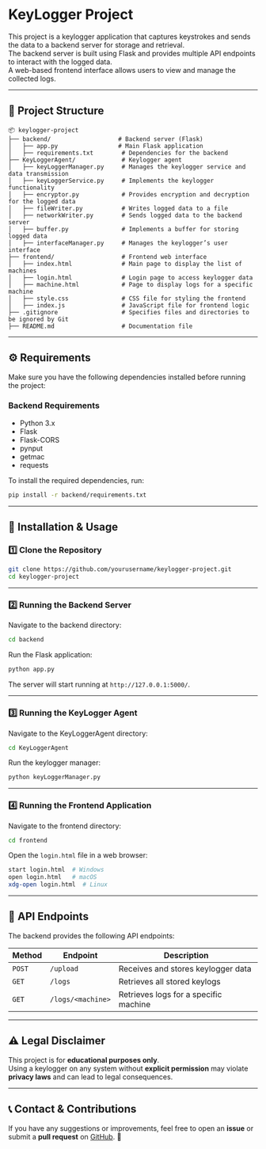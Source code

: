 # **KeyLogger Project**  

This project is a keylogger application that captures keystrokes and sends the data to a backend server for storage and retrieval.  
The backend server is built using Flask and provides multiple API endpoints to interact with the logged data.  
A web-based frontend interface allows users to view and manage the collected logs.  

---

## 📂 **Project Structure**  

```
📦 keylogger-project  
├── backend/                   # Backend server (Flask)  
│   ├── app.py                 # Main Flask application  
│   ├── requirements.txt        # Dependencies for the backend  
├── KeyLoggerAgent/             # Keylogger agent  
│   ├── keyLoggerManager.py     # Manages the keylogger service and data transmission  
│   ├── keyLoggerService.py     # Implements the keylogger functionality  
│   ├── encryptor.py            # Provides encryption and decryption for the logged data  
│   ├── fileWriter.py           # Writes logged data to a file  
│   ├── networkWriter.py        # Sends logged data to the backend server  
│   ├── buffer.py               # Implements a buffer for storing logged data  
│   ├── interfaceManager.py     # Manages the keylogger’s user interface  
├── frontend/                   # Frontend web interface  
│   ├── index.html              # Main page to display the list of machines  
│   ├── login.html              # Login page to access keylogger data  
│   ├── machine.html            # Page to display logs for a specific machine  
│   ├── style.css               # CSS file for styling the frontend  
│   ├── index.js                # JavaScript file for frontend logic  
├── .gitignore                  # Specifies files and directories to be ignored by Git  
├── README.md                   # Documentation file  
```  

---

## ⚙️ **Requirements**  

Make sure you have the following dependencies installed before running the project:  

### **Backend Requirements**  
- Python 3.x  
- Flask  
- Flask-CORS  
- pynput  
- getmac  
- requests  

To install the required dependencies, run:  
```bash
pip install -r backend/requirements.txt
```

---

## 🚀 **Installation & Usage**  

### **1️⃣ Clone the Repository**  
```bash
git clone https://github.com/yourusername/keylogger-project.git
cd keylogger-project
```

---

### **2️⃣ Running the Backend Server**  
Navigate to the backend directory:  
```bash
cd backend
```
Run the Flask application:  
```bash
python app.py
```
The server will start running at `http://127.0.0.1:5000/`.

---

### **3️⃣ Running the KeyLogger Agent**  
Navigate to the KeyLoggerAgent directory:  
```bash
cd KeyLoggerAgent
```
Run the keylogger manager:  
```bash
python keyLoggerManager.py
```

---

### **4️⃣ Running the Frontend Application**  
Navigate to the frontend directory:  
```bash
cd frontend
```
Open the `login.html` file in a web browser:  
```bash
start login.html  # Windows  
open login.html   # macOS  
xdg-open login.html  # Linux  
```

---

## 🔗 **API Endpoints**  

The backend provides the following API endpoints:  

| Method | Endpoint           | Description                           |  
|--------|-------------------|--------------------------------------|  
| `POST` | `/upload`         | Receives and stores keylogger data  |  
| `GET`  | `/logs`           | Retrieves all stored keylogs        |  
| `GET`  | `/logs/<machine>` | Retrieves logs for a specific machine |  

---

## ⚠️ **Legal Disclaimer**  
This project is for **educational purposes only**.  
Using a keylogger on any system without **explicit permission** may violate **privacy laws** and can lead to legal consequences.  

---

## 📞 **Contact & Contributions**  
If you have any suggestions or improvements, feel free to open an **issue** or submit a **pull request** on [GitHub](https://github.com/yourusername/keylogger-project). 🚀  

